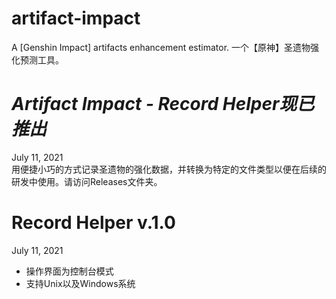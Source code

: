 # artifact-impact
A [Genshin Impact] artifacts enhancement estimator. 一个【原神】圣遗物强化预测工具。

# _Artifact Impact - Record Helper现已推出_
July 11, 2021\
用便捷小巧的方式记录圣遗物的强化数据，并转换为特定的文件类型以便在后续的研发中使用。请访问Releases文件夹。

# Record Helper v.1.0
July 11, 2021
- 操作界面为控制台模式
- 支持Unix以及Windows系统
